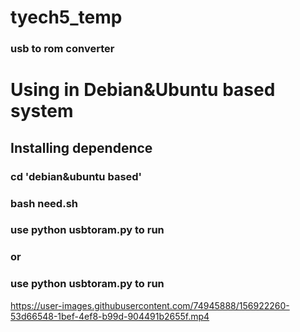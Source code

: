# tyech5_temp
### usb to rom converter
# Using in Debian&Ubuntu based system
## Installing dependence
### cd 'debian&ubuntu based'
### bash need.sh
### use python usbtoram.py to run
### or
### use python usbtoram.py to run



https://user-images.githubusercontent.com/74945888/156922260-53d66548-1bef-4ef8-b99d-904491b2655f.mp4


